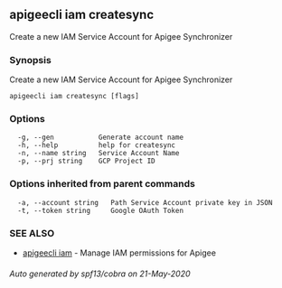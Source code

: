 ## apigeecli iam createsync

Create a new IAM Service Account for Apigee Synchronizer

### Synopsis

Create a new IAM Service Account for Apigee Synchronizer

```
apigeecli iam createsync [flags]
```

### Options

```
  -g, --gen           Generate account name
  -h, --help          help for createsync
  -n, --name string   Service Account Name
  -p, --prj string    GCP Project ID
```

### Options inherited from parent commands

```
  -a, --account string   Path Service Account private key in JSON
  -t, --token string     Google OAuth Token
```

### SEE ALSO

* [apigeecli iam](apigeecli_iam.md)	 - Manage IAM permissions for Apigee

###### Auto generated by spf13/cobra on 21-May-2020
